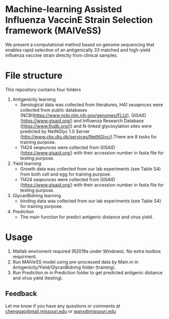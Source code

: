 # Machine-learning Assisted Influenza VaccinE Strain Selection framework (MAIVeSS)
We present a computational method based on genome sequencing that enables rapid selection of an antigenically 33 matched and high-yield influenza vaccine strain directly from clinical samples.

# File structure
This repository contains four folders
1. Antigenicity learning
	- Serological data was collected from literatures, HA1 seuqences were collected from public databases (NCBI(https://www.ncbi.nlm.nih.gov/genomes/FLU/), GISAID (https://www.gisaid.org/) and Influenza Research Database (https://www.fludb.org/)) and N-linked glycosylation sites were predicted by NetNGlyc 1.0 Server (http://www.cbs.dtu.dk/services/NetNGlyc/).There are 8 tasks for training purpose.
	- 11424 seqeunces were collected from GISAID (https://www.gisaid.org/) with their accession number in fasta file for testing purpose.
2. Yield learning
	- Growth data was collected from our lab experiments (see Table S4) from both cell and egg for training purpose.
	- 11424 seqeunces were collected from GISAID (https://www.gisaid.org/) with their accession number in fasta file for testing purpose.
3. GlycanBidning learning
	- binding data was collected from our lab experiments (see Table S4) for training purpose.
4. Prediction
	- The main function for predict antigenic distance and virus yield.

# Usage
1. Matlab enviroment required (R2019a under Windows). No extra toolbox requirment. 
2. Run MAIVeSS model using pre-processed data by Main.m in Antigenicity/Yield/GlycanBidning folder (training).
3. Run Prediction.m in Prediction folder to get predicted antigenic distance and virus yield (testing).

## Feedback
Let me know if you have any questions or comments at chenggao@mail.missouri.edu or wanx@missouri.edu
